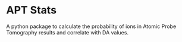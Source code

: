 # APT Stats
A python package to calculate the probability of ions in Atomic Probe Tomography results and correlate with DA values.
